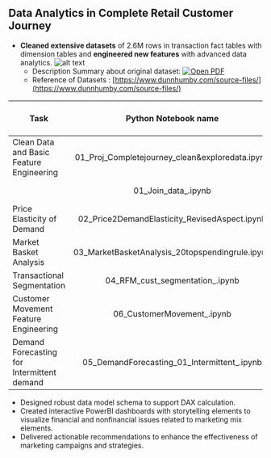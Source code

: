 ## Data Analytics in Complete Retail Customer Journey
*	**Cleaned extensive datasets** of 2.6M rows in transaction fact tables with dimension tables and **engineered new features** with advanced data analytics.
![alt text](https://github.com/teethavattcp/teethavat_port_data/blob/main/Projects/202408_Complete_MKT_Journey/Pics/OriginalDataTables.png "Original Tables")
    - Description Summary about original dataset: [![Open PDF](https://github.com/teethavattcp/teethavat_port_data/blob/main/img/badge_pdf.gif)](https://github.com/teethavattcp/teethavat_port_data/blob/main/Projects/202408_Complete_MKT_Journey/The%20complete%20journey_summary.pdf)
    - Reference of Datasets : [https://www.dunnhumby.com/source-files/](https://www.dunnhumby.com/source-files/)

| Task                   | Python Notebook name     | Open ipynb notebook                                                                                           |
| -----------------------| :-----------------------:| ---------------------------------------------------------------------------------------------------------:| 
| Clean Data and Basic Feature Engineering | 01_Proj_Completejourney_clean&exploredata.ipynb | [![Open In Colab](https://github.com/Teethavattcp/teethavat_port_data/blob/main/img/colab-badge.svg)](https://colab.research.google.com/drive/1WBEnLodFKLlCkZVi-iEsab4etxwO-BMM?usp=sharing)|
| | 01_Join_data_.ipynb |[![Open In Colab](https://github.com/Teethavattcp/teethavat_port_data/blob/main/img/colab-badge.svg)](https://colab.research.google.com/drive/1mK7uG4ZS72SeCvKcIAAUs1_xqfgWfP_z?usp=drive_link)|
| Price Elasticity of Demand | 02_Price2DemandElasticity_RevisedAspect.ipynb | [![Open In Colab](https://github.com/Teethavattcp/teethavat_port_data/blob/main/img/colab-badge.svg)](https://colab.research.google.com/drive/1lzrD8dqGP6ttwRRcS3IhZVDL7z0SJfj8?usp=drive_link)|
| Market Basket Analysis | 03_MarketBasketAnalysis_20topspendingrule.ipynb | [![Open In Colab](https://github.com/Teethavattcp/teethavat_port_data/blob/main/img/colab-badge.svg)]([https://colab.research.google.com/drive/1gJqk-M4oVnn9L4ISxjzCgWujZcPDjHxV?usp=drive_link])|
| Transactional Segmentation | 04_RFM_cust_segmentation_.ipynb | [![Open In Colab](https://github.com/Teethavattcp/teethavat_port_data/blob/main/img/colab-badge.svg)](https://drive.google.com/file/d/10eIOsvvBiPpnOO9FRv_vmnhgCIq41m-3/view?usp=drive_link)|
| Customer Movement Feature Engineering | 06_CustomerMovement_.ipynb | [![Open In Colab](https://github.com/Teethavattcp/teethavat_port_data/blob/main/img/colab-badge.svg)](https://colab.research.google.com/drive/1Yt3dzDi3Tdr-CnXFuRjKOFvC7tzgZqm3?usp=sharing)|
| Demand Forecasting for Intermittent demand | 05_DemandForecasting_01_Intermittent_.ipynb | [![Open In Colab](https://github.com/Teethavattcp/teethavat_port_data/blob/main/img/colab-badge.svg)](https://colab.research.google.com/drive/1lu8uoQgqOTbEADiCcgdxou-pfawgfLLg?usp=drive_link)|


*	Designed robust data model schema to support DAX calculation.
*	Created interactive PowerBI dashboards with storytelling elements to visualize financial and nonfinancial issues related to marketing mix elements.
*	Delivered actionable recommendations to enhance the effectiveness of marketing campaigns and strategies.

